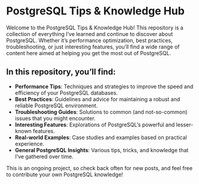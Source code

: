 # PostgreSQL Tips & Knowledge Hub

Welcome to the PostgreSQL Tips & Knowledge Hub! This repository is a collection of everything I’ve learned and continue to discover about PostgreSQL. Whether it’s performance optimization, best practices, troubleshooting, or just interesting features, you’ll find a wide range of content here aimed at helping you get the most out of PostgreSQL.

## In this repository, you’ll find:

- **Performance Tips**: Techniques and strategies to improve the speed and efficiency of your PostgreSQL databases.
- **Best Practices**: Guidelines and advice for maintaining a robust and reliable PostgreSQL environment.
- **Troubleshooting Guides**: Solutions to common (and not-so-common) issues that you might encounter.
- **Interesting Features**: Explorations of PostgreSQL’s powerful and lesser-known features.
- **Real-world Examples**: Case studies and examples based on practical experience.
- **General PostgreSQL Insights**: Various tips, tricks, and knowledge that I’ve gathered over time.

This is an ongoing project, so check back often for new posts, and feel free to contribute your own PostgreSQL knowledge!
